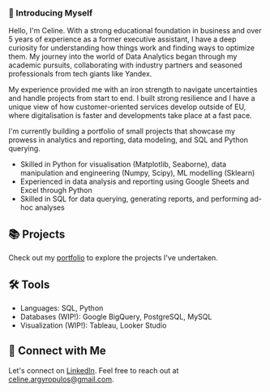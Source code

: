 ### 🙋 Introducing Myself

Hello, I'm Celine. With a strong educational foundation in business and over 5 years of experience as a former executive assistant, I have a deep curiosity for understanding how things work and finding ways to optimize them. My journey into the world of Data Analytics began through my academic pursuits, collaborating with industry partners and seasoned professionals from tech giants like Yandex.

My experience provided me with an iron strength to navigate uncertainties and handle projects from start to end. I built strong resilience and I have a unique view of how customer-oriented services develop outside of EU, where digitalisation is faster and developments take place at a fast pace. 

I'm currently building a portfolio of small projects that showcase my prowess in analytics and reporting, data modeling, and SQL and Python querying.

- Skilled in Python for visualisation (Matplotlib, Seaborne), data manipulation and engineering (Numpy, Scipy), ML modelling (Sklearn)
- Experienced in data analysis and reporting using Google Sheets and Excel through Python
- Skilled in SQL for data querying, generating reports, and performing ad-hoc analyses

## 📚 Projects

Check out my [portfolio](https://github.com/celinargy/Portfolio-guide/blob/main/README.md) to explore the projects I've undertaken.

## 🛠️ Tools

- Languages: SQL, Python
- Databases (WIP!): Google BigQuery, PostgreSQL, MySQL
- Visualization (WIP!): Tableau, Looker Studio

## 👋 Connect with Me

Let's connect on [LinkedIn](https://www.linkedin.com/in/celineargyropoulos/). Feel free to reach out at [celine.argyropulos@gmail.com](mailto:celine.argyropoulos@gmail.com).

